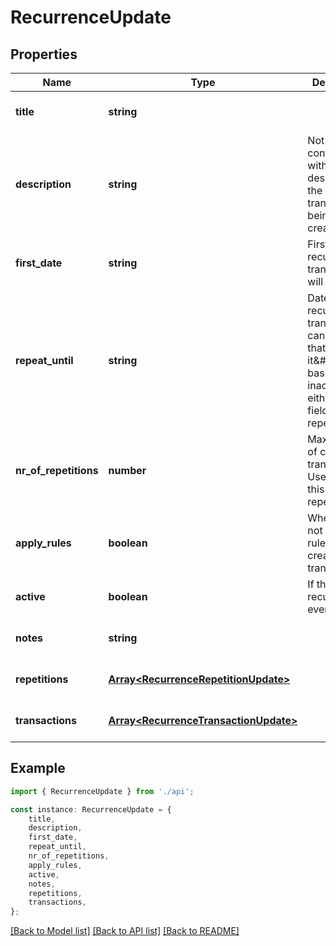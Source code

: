 # RecurrenceUpdate


## Properties

Name | Type | Description | Notes
------------ | ------------- | ------------- | -------------
**title** | **string** |  | [optional] [default to undefined]
**description** | **string** | Not to be confused with the description of the actual transaction(s) being created. | [optional] [default to undefined]
**first_date** | **string** | First time the recurring transaction will fire. | [optional] [default to undefined]
**repeat_until** | **string** | Date until the recurring transaction can fire. After that date, it\&#39;s basically inactive. Use either this field or repetitions. | [optional] [default to undefined]
**nr_of_repetitions** | **number** | Max number of created transactions. Use either this field or repeat_until. | [optional] [default to undefined]
**apply_rules** | **boolean** | Whether or not to fire the rules after the creation of a transaction. | [optional] [default to undefined]
**active** | **boolean** | If the recurrence is even active. | [optional] [default to undefined]
**notes** | **string** |  | [optional] [default to undefined]
**repetitions** | [**Array&lt;RecurrenceRepetitionUpdate&gt;**](RecurrenceRepetitionUpdate.md) |  | [optional] [default to undefined]
**transactions** | [**Array&lt;RecurrenceTransactionUpdate&gt;**](RecurrenceTransactionUpdate.md) |  | [optional] [default to undefined]

## Example

```typescript
import { RecurrenceUpdate } from './api';

const instance: RecurrenceUpdate = {
    title,
    description,
    first_date,
    repeat_until,
    nr_of_repetitions,
    apply_rules,
    active,
    notes,
    repetitions,
    transactions,
};
```

[[Back to Model list]](../README.md#documentation-for-models) [[Back to API list]](../README.md#documentation-for-api-endpoints) [[Back to README]](../README.md)
